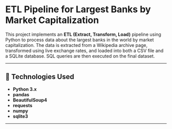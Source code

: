 # ETL Pipeline for Largest Banks by Market Capitalization

This project implements an **ETL (Extract, Transform, Load)** pipeline using Python to process data about the largest banks in the world by market capitalization. The data is extracted from a Wikipedia archive page, transformed using live exchange rates, and loaded into both a CSV file and a SQLite database. SQL queries are then executed on the final dataset.

---

## 🔧 Technologies Used

- **Python 3.x**
- **pandas**
- **BeautifulSoup4**
- **requests**
- **numpy**
- **sqlite3**

---

